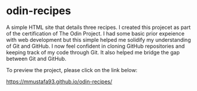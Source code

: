 # odin-recipes
A simple HTML site that details three recipes. I created this projecet as part of the certification of The Odin Project. I had some basic prior expeience with web development but this simple helped me solidify my understanding of Git and GitHub. I now feel confident in cloning GitHub repositories and keeping track of my code through Git. It also helped me bridge the gap between Git and GitHub.

To preview the project, please click on the link below:

https://mmustafa93.github.io/odin-recipes/